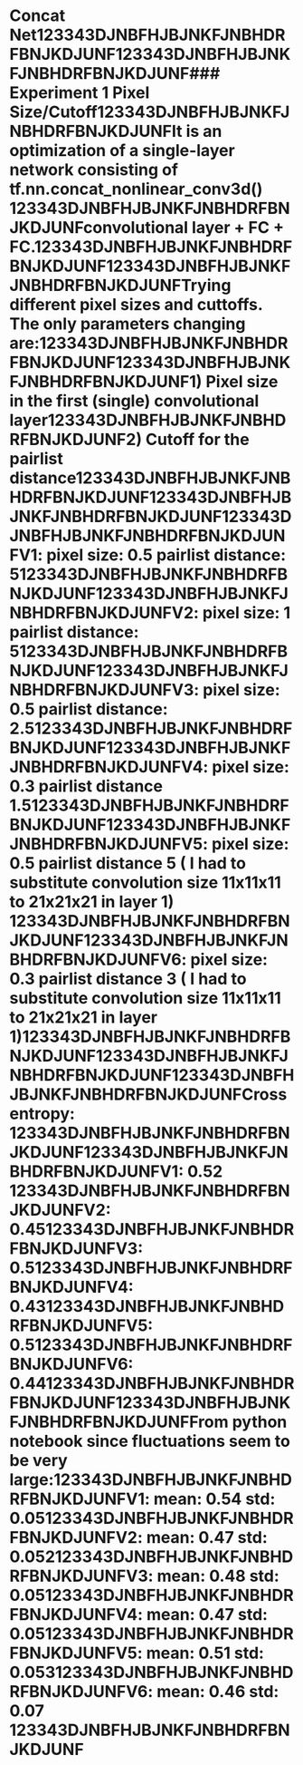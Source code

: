 # Concat Net123343DJNBFHJBJNKFJNBHDRFBNJKDJUNF123343DJNBFHJBJNKFJNBHDRFBNJKDJUNF### Experiment 1 Pixel Size/Cutoff123343DJNBFHJBJNKFJNBHDRFBNJKDJUNFIt is an optimization of a single-layer network consisting of tf.nn.concat_nonlinear_conv3d() 123343DJNBFHJBJNKFJNBHDRFBNJKDJUNFconvolutional layer + FC + FC.123343DJNBFHJBJNKFJNBHDRFBNJKDJUNF123343DJNBFHJBJNKFJNBHDRFBNJKDJUNFTrying different pixel sizes and cuttoffs. The only parameters changing are:123343DJNBFHJBJNKFJNBHDRFBNJKDJUNF123343DJNBFHJBJNKFJNBHDRFBNJKDJUNF1) Pixel size in the first (single) convolutional layer123343DJNBFHJBJNKFJNBHDRFBNJKDJUNF2) Cutoff for the pairlist distance123343DJNBFHJBJNKFJNBHDRFBNJKDJUNF123343DJNBFHJBJNKFJNBHDRFBNJKDJUNF123343DJNBFHJBJNKFJNBHDRFBNJKDJUNFV1: pixel size: 0.5 pairlist distance: 5123343DJNBFHJBJNKFJNBHDRFBNJKDJUNF123343DJNBFHJBJNKFJNBHDRFBNJKDJUNFV2: pixel size: 1 pairlist distance: 5123343DJNBFHJBJNKFJNBHDRFBNJKDJUNF123343DJNBFHJBJNKFJNBHDRFBNJKDJUNFV3: pixel size: 0.5 pairlist distance: 2.5123343DJNBFHJBJNKFJNBHDRFBNJKDJUNF123343DJNBFHJBJNKFJNBHDRFBNJKDJUNFV4: pixel size: 0.3 pairlist distance 1.5123343DJNBFHJBJNKFJNBHDRFBNJKDJUNF123343DJNBFHJBJNKFJNBHDRFBNJKDJUNFV5: pixel size: 0.5 pairlist distance 5 ( I had to substitute convolution size 11x11x11 to 21x21x21 in layer 1) 123343DJNBFHJBJNKFJNBHDRFBNJKDJUNF123343DJNBFHJBJNKFJNBHDRFBNJKDJUNFV6: pixel size: 0.3 pairlist distance 3 ( I had to substitute convolution size 11x11x11 to 21x21x21 in layer 1)123343DJNBFHJBJNKFJNBHDRFBNJKDJUNF123343DJNBFHJBJNKFJNBHDRFBNJKDJUNF123343DJNBFHJBJNKFJNBHDRFBNJKDJUNFCross entropy: 123343DJNBFHJBJNKFJNBHDRFBNJKDJUNF123343DJNBFHJBJNKFJNBHDRFBNJKDJUNFV1: 0.52 123343DJNBFHJBJNKFJNBHDRFBNJKDJUNFV2: 0.45123343DJNBFHJBJNKFJNBHDRFBNJKDJUNFV3: 0.5123343DJNBFHJBJNKFJNBHDRFBNJKDJUNFV4: 0.43123343DJNBFHJBJNKFJNBHDRFBNJKDJUNFV5: 0.5123343DJNBFHJBJNKFJNBHDRFBNJKDJUNFV6: 0.44123343DJNBFHJBJNKFJNBHDRFBNJKDJUNF123343DJNBFHJBJNKFJNBHDRFBNJKDJUNFFrom python notebook since fluctuations seem to be very large:123343DJNBFHJBJNKFJNBHDRFBNJKDJUNFV1: mean: 0.54 std: 0.05123343DJNBFHJBJNKFJNBHDRFBNJKDJUNFV2: mean: 0.47 std: 0.052123343DJNBFHJBJNKFJNBHDRFBNJKDJUNFV3: mean: 0.48 std: 0.05123343DJNBFHJBJNKFJNBHDRFBNJKDJUNFV4: mean: 0.47 std: 0.05123343DJNBFHJBJNKFJNBHDRFBNJKDJUNFV5: mean: 0.51 std: 0.053123343DJNBFHJBJNKFJNBHDRFBNJKDJUNFV6: mean: 0.46 std: 0.07 123343DJNBFHJBJNKFJNBHDRFBNJKDJUNF